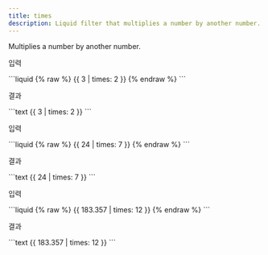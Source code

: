 ```yaml
---
title: times
description: Liquid filter that multiplies a number by another number.
---
```


Multiplies a number by another number.

<p class="code-label">입력</p>
```liquid
{% raw %}
{{ 3 | times: 2 }}
{% endraw %}
```

<p class="code-label">결과</p>
```text
{{ 3 | times: 2 }}
```

<p class="code-label">입력</p>
```liquid
{% raw %}
{{ 24 | times: 7 }}
{% endraw %}
```

<p class="code-label">결과</p>
```text
{{ 24 | times: 7 }}
```

<p class="code-label">입력</p>
```liquid
{% raw %}
{{ 183.357 | times: 12 }}
{% endraw %}
```

<p class="code-label">결과</p>
```text
{{ 183.357 | times: 12 }}
```
